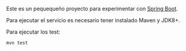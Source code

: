 Este es un pequequeño proyecto para experimentar con [Spring Boot](https://spring.io/projects/spring-boot).

Para ejecutar el servicio es necesario tener instalado Maven y JDK8+.

Para ejecutar los test:

    mvn test

